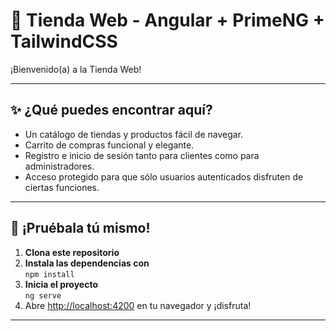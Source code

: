 # 🛒 Tienda Web - Angular + PrimeNG + TailwindCSS

¡Bienvenido(a) a la Tienda Web!  

---

## ✨ ¿Qué puedes encontrar aquí?

- Un catálogo de tiendas y productos fácil de navegar.
- Carrito de compras funcional y elegante.
- Registro e inicio de sesión tanto para clientes como para administradores.
- Acceso protegido para que sólo usuarios autenticados disfruten de ciertas funciones.

---

## 🚀 ¡Pruébala tú mismo!

1. **Clona este repositorio**
2. **Instala las dependencias con**  
   `npm install`
3. **Inicia el proyecto**  
   `ng serve`
4. Abre [http://localhost:4200](http://localhost:4200) en tu navegador y ¡disfruta!

---
